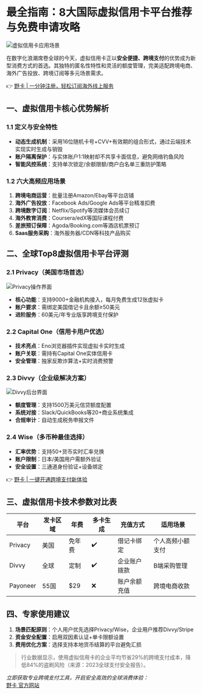 # 最全指南：8大国际虚拟信用卡平台推荐与免费申请攻略

![虚拟信用卡应用场景](https://bbtdd.com/wp-content/uploads/img/29329578438368.webp)

在数字化浪潮席卷全球的今天，虚拟信用卡正以**安全便捷、跨境支付**的优势成为新型消费方式的首选。其独特的匿名性特性和灵活的额度管理，完美适配跨境电商、海外广告投放、跨境订阅等多元场景需求。

👉 [野卡 | 一分钟注册，轻松订阅海外线上服务](https://bbtdd.com/yeka)

## 一、虚拟信用卡核心优势解析

### 1.1 定义与安全特性
- **动态生成机制**：采用16位随机卡号+CVV+有效期的组合形式，通过云端技术实现实时生成与销毁
- **账户隔离保护**：与实体账户1:1映射却不共享卡面信息，避免网络钓鱼风险
- **智能风控系统**：支持单次锁定/余额限额/商户白名单三重防护策略

### 1.2 六大高频应用场景
1. **跨境电商运营**：批量注册Amazon/Ebay等平台店铺
2. **海外广告投放**：Facebook Ads/Google Ads等平台精准扣费
3. **跨境数字订阅**：Netflix/Spotify等流媒体会员续订
4. **海外教育消费**：Coursera/edX等国际课程付费
5. **差旅预订保障**：Agoda/Booking.com等酒店机票预订
6. **Saas服务采购**：海外服务器/CDN等科技产品购买

## 二、全球Top8虚拟信用卡平台评测

### 2.1 Privacy（美国市场首选）
![Privacy操作界面](https://bbtdd.com/wp-content/uploads/img/9240790596303.webp)
- **核心功能**：支持9000+金融机构接入，每月免费生成12张虚拟卡
- **账户要求**：需绑定美国借记卡且余额≥50美元
- **进阶服务**：60美元/年专业版享跨境支付保护

### 2.2 Capital One（信用卡用户优选）
- **技术亮点**：Eno浏览器插件实现虚拟卡实时生成
- **账户关联**：需持有Capital One实体信用卡
- **安全管理**：独家反欺诈算法+实时消费预警

### 2.3 Divvy（企业级解决方案）
![Divvy后台界面](https://bbtdd.com/wp-content/uploads/img/9449528564195361.webp)
- **额度管理**：支持1500万美元信贷额度配置
- **系统对接**：Slack/QuickBooks等20+商业系统集成
- **合规审计**：自动生成税务申报文件

### 2.4 Wise（多币种最佳选择）
- **汇率优势**：支持50+货币实时汇率兑换
- **账户限制**：日本/美国用户需额外验证
- **安全设置**：三通道身份验证+设备绑定

👉 [野卡 | 一键开通跨境支付新体验](https://bbtdd.com/yeka)

## 三、虚拟信用卡技术参数对比表

| 平台       | 发卡区域   | 年费   | 多卡生成 | 充值方式     | 适用场景         |
|------------|------------|--------|----------|--------------|------------------|
| Privacy    | 美国       | 免年费 | ✔️       | 借记卡绑定   | 个人高频小额支付 |
| Divvy      | 全球       | 定制   | ✔️       | 企业账户拨款 | B端采购管理      |
| Payoneer   | 55国       | $29    | ❌        | 账户余额充值 | 跨境电商收款     |

## 四、专家使用建议
1. **场景匹配原则**：个人用户优先选择Privacy/Wise，企业用户推荐Divvy/Stripe
2. **资金安全配置**：启用双因素认证+单卡限额设置
3. **费用优化方案**：选择支持本地货币结算的平台避免汇损

> 行业数据显示，使用虚拟信用卡的企业平均节省29%的跨境支付成本，降低84%的盗刷风险（来源：2023全球支付安全报告）。

*立即获取专业跨境支付工具，开启安全高效的全球消费体验：*  
[野卡 官方网站](https://bbtdd.com/yeka)